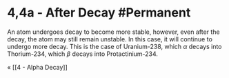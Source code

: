# 4,4a - After Decay #Permanent 
An atom undergoes decay to become more stable, however, even after the decay, the atom may still remain unstable. In this case, it will continue to undergo more decay. This is the case of Uranium-238, which $\alpha$ decays into Thorium-234, which $\beta$ decays into Protactinium-234.

« [[4 - Alpha Decay]]
